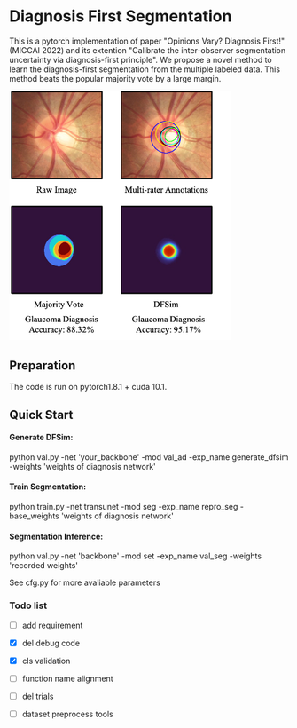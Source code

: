 # Diagnosis First Segmentation

This is a pytorch implementation of paper "Opinions Vary? Diagnosis First!"(MICCAI 2022) and its extention "Calibrate the inter-observer segmentation uncertainty via diagnosis-first principle". We propose a novel method to learn the diagnosis-first segmentation from the multiple labeled data. This method beats the popular majority vote by a large margin. 

<img src="https://github.com/WuJunde/DiagnosisFirst/blob/master/diagsimacc.png" alt="text" width="400"/>

## Preparation

The code is run on pytorch1.8.1 + cuda 10.1.

## Quick Start
#### Generate DFSim:

python val.py -net 'your_backbone' -mod val_ad -exp_name generate_dfsim -weights 'weights of diagnosis network'

#### Train Segmentation:

python train.py -net transunet -mod seg -exp_name repro_seg -base_weights 'weights of diagnosis network'

#### Segmentation Inference:

python val.py -net 'backbone' -mod set -exp_name val_seg -weights 'recorded weights'

See cfg.py for more avaliable parameters



### Todo list

- [ ] add requirement
- [x] del debug code
- [x] cls validation
- [ ] function name alignment
- [ ] del trials
- [ ] dataset preprocess tools

